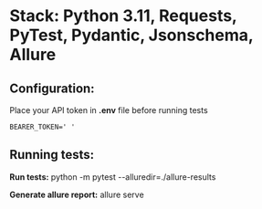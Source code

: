 # Stack: Python 3.11, Requests, PyTest, Pydantic, Jsonschema, Allure

## Configuration:

Place your API token in __.env__ file before running tests

```BEARER_TOKEN=' '```

## Running tests:

**Run tests:** python -m pytest --alluredir=./allure-results

**Generate allure report:** allure serve